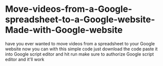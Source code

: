 # Move-videos-from-a-Google-spreadsheet-to-a-Google-website-Made-with-Google-website
have you ever wanted to move videos from a spreadsheet to your Google website now you can with this simple code just download the code paste it into Google script editor and hit run make sure to authorize Google script editor and it'll work
